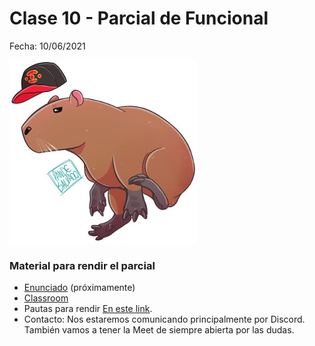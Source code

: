 # Clase 10 - Parcial de Funcional

Fecha: 10/06/2021

![carpinchoGorra.jpeg](./assets/carpinchoGorra.jpeg)
  
### Material para rendir el parcial

* [Enunciado](https://docs.google.com/document/d/1AtD9mZGiUNEKmZ_aaWSCoNaeowLTMUhFRVHm-GZIF-w/edit?usp=sharing) (próximamente)
* [Classroom](https://classroom.github.com/a/ebkO8U4s)
* Pautas para rendir	[En este link](https://docs.google.com/document/d/1Z4JKRK4F_HavhwBCmfbxcLzsur_Bg-kBK5nW575htms/edit#).
* Contacto:	Nos estaremos comunicando principalmente por Discord. También vamos a tener la Meet de siempre abierta por las dudas.